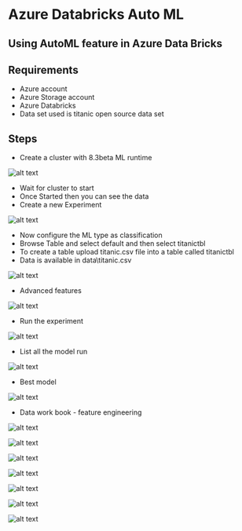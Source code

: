 # Azure Databricks Auto ML

## Using AutoML feature in Azure Data Bricks

## Requirements

- Azure account
- Azure Storage account
- Azure Databricks
- Data set used is titanic open source data set

## Steps

- Create a cluster with 8.3beta ML runtime

![alt text](https://github.com/balakreshnan/Samples2021/blob/main/adb/images/adbautoml1.jpg "Service Health")

- Wait for cluster to start
- Once Started then you can see the data
- Create a new Experiment

![alt text](https://github.com/balakreshnan/Samples2021/blob/main/adb/images/adbautoml2.jpg "Service Health")

- Now configure the ML type as classification
- Browse Table and select default and then select titanictbl
- To create a table upload titanic.csv file into a table called titanictbl
- Data is available in data\titanic.csv

![alt text](https://github.com/balakreshnan/Samples2021/blob/main/adb/images/adbautoml3.jpg "Service Health")

- Advanced features

![alt text](https://github.com/balakreshnan/Samples2021/blob/main/adb/images/adbautoml4.jpg "Service Health")

- Run the experiment

![alt text](https://github.com/balakreshnan/Samples2021/blob/main/adb/images/adbautoml5.jpg "Service Health")

- List all the model run

![alt text](https://github.com/balakreshnan/Samples2021/blob/main/adb/images/adbautoml7.jpg "Service Health")

- Best model

![alt text](https://github.com/balakreshnan/Samples2021/blob/main/adb/images/adbautoml6.jpg "Service Health")

- Data work book - feature engineering

![alt text](https://github.com/balakreshnan/Samples2021/blob/main/adb/images/adbautoml8.jpg "Service Health")

![alt text](https://github.com/balakreshnan/Samples2021/blob/main/adb/images/adbautoml9.jpg "Service Health")

![alt text](https://github.com/balakreshnan/Samples2021/blob/main/adb/images/adbautoml10.jpg "Service Health")

![alt text](https://github.com/balakreshnan/Samples2021/blob/main/adb/images/adbautoml11.jpg "Service Health")

![alt text](https://github.com/balakreshnan/Samples2021/blob/main/adb/images/adbautoml12.jpg "Service Health")

![alt text](https://github.com/balakreshnan/Samples2021/blob/main/adb/images/adbautoml13.jpg "Service Health")

![alt text](https://github.com/balakreshnan/Samples2021/blob/main/adb/images/adbautoml14.jpg "Service Health")